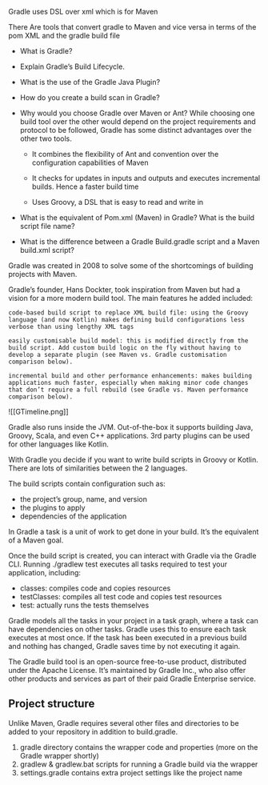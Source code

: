 Gradle uses DSL over xml which is for Maven  
  
  
There Are tools that convert gradle to Maven and vice versa in terms of the pom XML and the gradle build file


-   What is Gradle? 
    
-   Explain Gradle’s Build Lifecycle. 
    
-   What is the use of the Gradle Java Plugin? 
    
-   How do you create a build scan in Gradle? 
    
-   Why would you choose Gradle over Maven or Ant? While choosing one build tool over the other would depend on the project requirements and protocol to be followed, Gradle has some distinct advantages over the other two tools. 
    
    -   It combines the flexibility of Ant and convention over the configuration capabilities of Maven 
        
    -   It checks for updates in inputs and outputs and executes incremental builds. Hence a faster build time 
        
    -   Uses Groovy, a DSL that is easy to read and write in 
        
-   What is the equivalent of Pom.xml (Maven) in Gradle? What is the build script file name? 
    
-   What is the difference between a Gradle Build.gradle script and a Maven build.xml script?



Gradle was created in 2008 to solve some of the shortcomings of building projects with Maven.

Gradle’s founder, Hans Dockter, took inspiration from Maven but had a vision for a more modern build tool. The main features he added included:

	code-based build script to replace XML build file: using the Groovy language (and now Kotlin) makes defining build configurations less verbose than using lengthy XML tags

	easily customisable build model: this is modified directly from the build script. Add custom build logic on the fly without having to develop a separate plugin (see Maven vs. Gradle customisation comparison below).

	incremental build and other performance enhancements: makes building applications much faster, especially when making minor code changes that don’t require a full rebuild (see Gradle vs. Maven performance comparison below).

![[GTimeline.png]]

Gradle also runs inside the JVM. Out-of-the-box it supports building Java, Groovy, Scala, and even C++ applications. 3rd party plugins can be used for other languages like Kotlin.

With Gradle you decide if you want to write build scripts in Groovy or Kotlin. There are lots of similarities between the 2 languages.

The build scripts contain configuration such as:

-   the project’s group, name, and version
-   the plugins to apply
-   dependencies of the application

In Gradle a task is a unit of work to get done in your build. It’s the equivalent of a Maven goal.

Once the build script is created, you can interact with Gradle via the Gradle CLI. Running ./gradlew test executes all tasks required to test your application, including:

-   classes: compiles code and copies resources
-   testClasses: compiles all test code and copies test resources
-   test: actually runs the tests themselves

Gradle models all the tasks in your project in a task graph, where a task can have dependencies on other tasks. Gradle uses this to ensure each task executes at most once. If the task has been executed in a previous build and nothing has changed, Gradle saves time by not executing it again.

The Gradle build tool is an open-source free-to-use product, distributed under the Apache License. It’s maintained by Gradle Inc., who also offer other products and services as part of their paid Gradle Enterprise service.

## Project structure

Unlike Maven, Gradle requires several other files and directories to be added to your repository in addition to build.gradle.

1.  gradle directory contains the wrapper code and properties (more on the Gradle wrapper shortly)
2.  gradlew & gradlew.bat scripts for running a Gradle build via the wrapper
3.  settings.gradle contains extra project settings like the project name